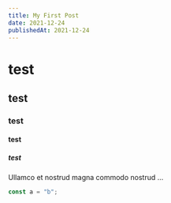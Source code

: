 ```yaml
---
title: My First Post
date: 2021-12-24
publishedAt: 2021-12-24
---
```


# test

## test

### test

#### test

##### test

Ullamco et nostrud magna commodo nostrud ...

```javascript
const a = "b";
```
